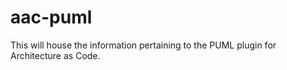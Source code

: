 # aac-puml
This will house the information pertaining to the PUML plugin for Architecture as Code.   
